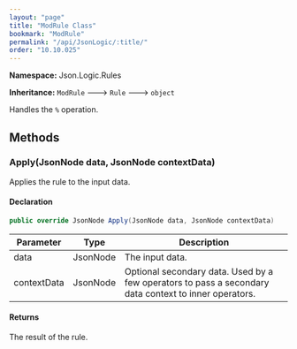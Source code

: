 ```yaml
---
layout: "page"
title: "ModRule Class"
bookmark: "ModRule"
permalink: "/api/JsonLogic/:title/"
order: "10.10.025"
---
```

**Namespace:** Json.Logic.Rules

**Inheritance:**
`ModRule`
 🡒 
`Rule`
 🡒 
`object`

Handles the `%` operation.

## Methods

### Apply(JsonNode data, JsonNode contextData)

Applies the rule to the input data.

#### Declaration

```c#
public override JsonNode Apply(JsonNode data, JsonNode contextData)
```

| Parameter | Type | Description |
|---|---|---|
| data | JsonNode | The input data. |
| contextData | JsonNode | Optional secondary data.  Used by a few operators to pass a secondary     data context to inner operators. |


#### Returns

The result of the rule.

